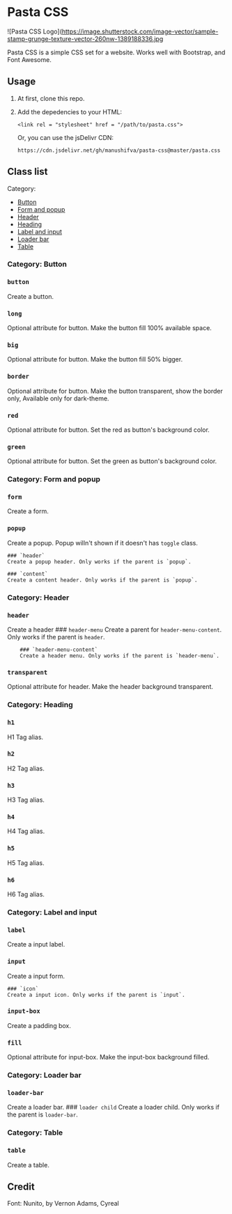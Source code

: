 # Pasta CSS 

![Pasta CSS Logo](https://image.shutterstock.com/image-vector/sample-stamp-grunge-texture-vector-260nw-1389188336.jpg

Pasta CSS is a simple CSS set for a website. Works well with Bootstrap, and Font Awesome.

## Usage
1. At first, clone this repo. 
2. Add the depedencies to your HTML: 

    `<link rel = "stylesheet" href = "/path/to/pasta.css">`

    Or, you can use the jsDelivr CDN: 

    `https://cdn.jsdelivr.net/gh/manushifva/pasta-css@master/pasta.css`

## Class list

Category: 
- [Button](#button)
- [Form and popup](#form-and-popup)
- [Header](#header)
- [Heading](#heading)
- [Label and input](#label-and-input)
- [Loader bar](#loader-bar)
- [Table](#table)

### Category: Button <a id = "#button"></a>
### `button`
Create a button.

### `long`
Optional attribute for button. Make the button fill 100% available space.

### `big`
Optional attribute for button. Make the button fill 50% bigger.

### `border`
Optional attribute for button. Make the button transparent, show the border only, Available only for dark-theme.

### `red`
Optional attribute for button. Set the red as button's background color.

### `green`
Optional attribute for button. Set the green as button's background color.

### Category: Form and popup <a id = "#form-and-popup"></a>
### `form`
Create a form.

### `popup`
Create a popup. Popup willn't shown if it doesn't has `toggle` class.

    ### `header`
    Create a popup header. Only works if the parent is `popup`.

    ### `content`
    Create a content header. Only works if the parent is `popup`.

### Category: Header<a id = "#header"></a>
### `header`
Create a header
    ### `header-menu`
    Create a parent for `header-menu-content`. Only works if the parent is `header`.

        ### `header-menu-content`
        Create a header menu. Only works if the parent is `header-menu`.

### `transparent`
Optional attribute for header. Make the header background transparent.

### Category: Heading <a id = "#heading"></a>
### `h1`
H1 Tag alias.

### `h2`
H2 Tag alias.

### `h3`
H3 Tag alias.

### `h4`
H4 Tag alias.

### `h5`
H5 Tag alias.

### `h6`
H6 Tag alias.

### Category: Label and input<a id = "#label-and-input"></a>
### `label`
Create a input label.

### `input`
Create a input form.

    ### `icon`
    Create a input icon. Only works if the parent is `input`.

### `input-box`
Create a padding box. 

### `fill`
Optional attribute for input-box. Make the input-box background filled.

### Category: Loader bar<a id = "#loader-bar"></a>
### `loader-bar`
Create a loader bar.
    ### `loader child`
    Create a loader child. Only works if the parent is `loader-bar`.    

### Category: Table<a id = "#table"></a>
### `table`
Create a table.

## Credit
Font: Nunito, by Vernon Adams, Cyreal

